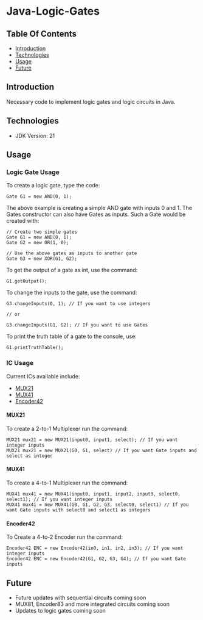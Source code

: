 # Java-Logic-Gates

## Table Of Contents
* [Introduction](#introduction)
* [Technologies](#technologies)
* [Usage](#usage)
* [Future](#future)

## Introduction
Necessary code to implement logic gates and logic circuits in Java.

## Technologies
* JDK Version: 21

## Usage
### Logic Gate Usage
To create a logic gate, type the code:
```
Gate G1 = new AND(0, 1);
```
The above example is creating a simple AND gate with inputs 0 and 1.
The Gates constructor can also have Gates as inputs. Such a Gate would be created with:
```
// Create two simple gates
Gate G1 = new AND(0, 1);
Gate G2 = new OR(1, 0);

// Use the above gates as inputs to another gate
Gate G3 = new XOR(G1, G2);
```
To get the output of a gate as int, use the command:
```
G1.getOutput();
```
To change the inputs to the gate, use the command:
```
G3.changeInputs(0, 1); // If you want to use integers

// or

G3.changeInputs(G1, G2); // If you want to use Gates
```
To print the truth table of a gate to the console, use:
```
G1.printTruthTable();
```
### IC Usage

Current ICs available include:
* [MUX21](#mux21)
* [MUX41](#mux41)
* [Encoder42](#encoder42)

#### MUX21
To create a 2-to-1 Multiplexer run the command:
```
MUX21 mux21 = new MUX21(input0, input1, select); // If you want integer inputs
MUX21 mux21 = new MUX21(G0, G1, select) // If you want Gate inputs and select as integer
```
#### MUX41
To create a 4-to-1 Multiplexer run the command:
```
MUX41 mux41 = new MUX41(input0, input1, input2, input3, select0, select1); // If you want integer inputs
MUX41 mux41 = new MUX41(G0, G1, G2, G3, select0, select1) // If you want Gate inputs with select0 and select1 as integers
```
#### Encoder42
To Create a 4-to-2 Encoder run the command:
```
Encoder42 ENC = new Encoder42(in0, in1, in2, in3); // If you want integer inputs
Encoder42 ENC = new Encoder42(G1, G2, G3, G4); // If you want Gate inputs
```

## Future
- Future updates with sequential circuits coming soon
- MUX81, Encoder83 and more integrated circuits coming soon
- Updates to logic gates coming soon


